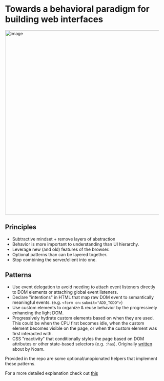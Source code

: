 # Towards a behavioral paradigm for building web interfaces

<img width="604" alt="image" src="https://github.com/ChrisShank/progressive-element/assets/19981604/950c27cf-be24-41d9-8571-27f61c96c284">

## Principles

- Subtractive mindset + remove layers of abstraction
- Behavior is more important to understanding than UI hierarchy.
- Leverage new (and old) features of the browser.
- Optional patterns than can be layered together.
- Stop combining the server/client into one.

## Patterns

- Use event delegation to avoid needing to attach event listeners directly to DOM elements or attaching global event listeners.
- Declare "intentions" in HTML that map raw DOM event to semantically meaningful events. (e.g. `<form on:submit="ADD_TODO">`)
- Use custom elements to organize & reuse behavior by the progressively enhancing the light DOM.
- Progressively hydrate custom elements based on when they are used. This could be when the CPU first becomes idle, when the custom element becomes visible on the page, or when the custom element was first interacted with.
- CSS "reactivity" that conditionally styles the page based on DOM attributes or other state-based selectors (e.g. `:has`). Originally [written](https://calendar.perfplanet.com/2022/an-html-first-mental-model/) about by Noam.

Provided in the repo are some optional/unopionated helpers that implement these patterns.

For a more detailed explanation check out [this](https://github.com/ChrisShank/progressive-element/blob/main/docs/philosophy.md)
